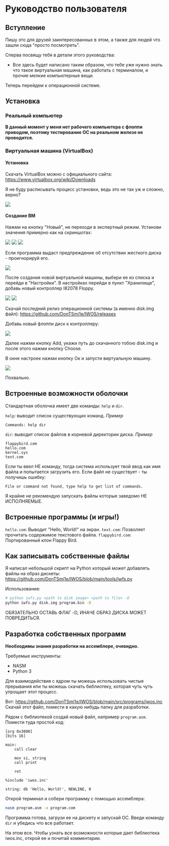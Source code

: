 # Руководство пользователя

## Вступление
Пишу это для друзей заинтересованных в этом, а также для людей что зашли сюда "просто посмотреть".

Сперва посвящу тебя в детали этого руководства:
- Все здесь будет написано таким образом, что тебе уже нужно знать что такое виртуальная машина, как работать с терминалом, и прочие мелкие компьютерные вещи.

Теперь перейдем к операционной системе.

## Установка
### Реальный компьютер
**В данный момент у меня нет рабочего компьютера с флоппи приводом, поэтому тестирование ОС на реальном железе не проводится.**

### Виртуальная машина (VirtualBox)
#### Установка
Скачать VirtualBox можно с официального сайта: https://www.virtualbox.org/wiki/Downloads

Я не буду расписывать процесс установки, ведь это не так уж и сложно, верно?

![](screenshots/userguide/1.png)

#### Создание ВМ
Нажми на кнопку "Новый", не переходи в экспертный режим. Установи значения примерно как на скриншотах:

![](screenshots/userguide/2.png)
![](screenshots/userguide/3.png)
![](screenshots/userguide/4.png)

Если программа выдаст предпреждение об отсутствии жесткого диска - проигнорируй его.

![](screenshots/userguide/5.png)

После создания новой виртуальной машины, выбери ее из списка и перейди в "Настройки".
В настройках перейди в пункт "Хранилище", добавь новый контроллер I82078 Floppy.

![](screenshots/userguide/6.png)
![](screenshots/userguide/7.png)

Скачай последний релиз операционной системы (а именно disk.img файл): https://github.com/DonTSmi1e/IWOS/releases

Добавь новый флоппи диск к контроллеру:

![](screenshots/userguide/8.png)

Далее нажми кнопку Add, укажи путь до скачанного тобою disk.img и после этого нажми кнопку Choose.

В окне настроек нажми кнопку Ок и запусти виртуальную машину.

![](screenshots/userguide/9.png)

Похвально.

## Встроенные возможности оболочки
Стандартная оболочка имеет две команды: `help` и `dir`.

`help`: выводит список существующих команд.
*Пример*
```
Commands: help dir
```

`dir`: выводит список файлов в корневой директории диска.
*Пример*
```
flappybird.com
hello.com
kernel.sys
text.com
```

Если ты ввел НЕ команду, тогда система использует твой ввод как имя файла и попытается загрузить его. Если файл не существует - ты получишь ошибку:
```
File or command not found, type help to get list of commands.
```

Я крайне не рекомендую запускать файлы которые заведомо НЕ ИСПОЛНЯЕМЫЕ.

## Встроенные программы (и игры!)
`hello.com`: Выводит "Hello, World!" на экран.
`text.com`: Позволяет прочитать содержимое текстового файла.
`flappybird.com`: Портированный клон Flappy Bird.

## Как записывать собственные файлы
Я написал небольшой скрипт на Python который может добавлять файлы на образ дискеты: https://github.com/DonTSmi1e/IWOS/blob/main/tools/iwfs.py

Использование:
```bash
# python iwfs.py <path to disk image> <path to file> -D
python iwfs.py disk.img program.bin -D
```
ОБЯЗАТЕЛЬНО ОСТАВЬ ФЛАГ -D, ИНАЧЕ ОБРАЗ ДИСКА МОЖЕТ ПОВРЕДИТЬСЯ.

## Разработка собственных программ
**Необходимы знания разработки на ассемблере, очевидно.**

Требуемые инструменты:
- NASM
- Python 3

Для взаимодействия с ядром ты можешь использовать чистые прерывания или ты можешь скачать библиотеку, которая чуть чуть упрощает этот процесс.

Вот:
https://github.com/DonTSmi1e/IWOS/blob/main/src/programs/iwos.inc
Скачай этот файл, помести в какую нибудь папку для разработки.

Рядом с библиотекой создай новый файл, например `program.asm`.
Помести туда простой код:
```x86asm
[org 0x3000]
[bits 16]

main:
    call clear

    mov si, string
    call print

    ret

%include 'iwos.inc'

string: db 'Hello, World!', NEWLINE, 0
```

Открой терминал и собери программу с помощью ассемблера:
```bash
nasm program.asm -o program.com
```

Программа готова, загрузи ее на дискету и запускай ОС. Введи команду `dir` и убедись что все работает.

На этом все. Чтобы узнать все возможности которые дает библиотека iwos.inc, открой ее и почитай комментарии.
